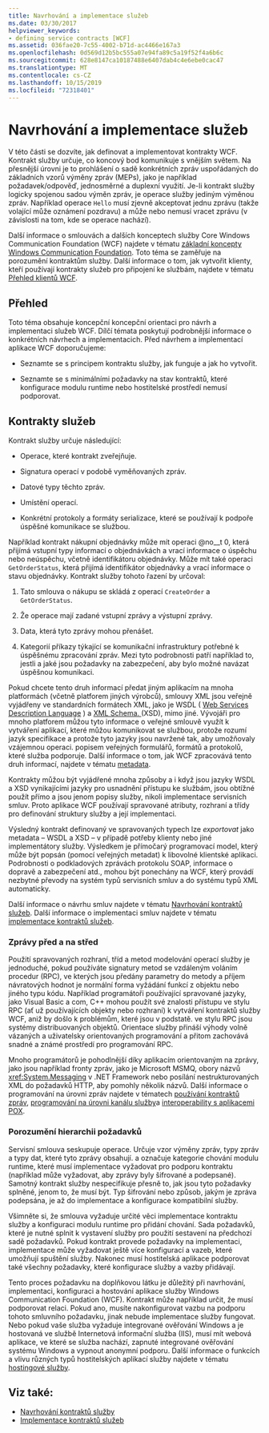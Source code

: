 ```yaml
---
title: Navrhování a implementace služeb
ms.date: 03/30/2017
helpviewer_keywords:
- defining service contracts [WCF]
ms.assetid: 036fae20-7c55-4002-b71d-ac4466e167a3
ms.openlocfilehash: 0d569d12b5bc555a07e94fa89c5a19f52f4a6b6c
ms.sourcegitcommit: 628e8147ca10187488e6407dab4c4e6ebe0cac47
ms.translationtype: MT
ms.contentlocale: cs-CZ
ms.lasthandoff: 10/15/2019
ms.locfileid: "72318401"
---
```

# <a name="designing-and-implementing-services"></a>Navrhování a implementace služeb
V této části se dozvíte, jak definovat a implementovat kontrakty WCF. Kontrakt služby určuje, co koncový bod komunikuje s vnějším světem. Na přesnější úrovni je to prohlášení o sadě konkrétních zpráv uspořádaných do základních vzorů výměny zpráv (MEPs), jako je například požadavek/odpověď, jednosměrné a duplexní využití. Je-li kontrakt služby logicky spojenou sadou výměn zpráv, je operace služby jediným výměnou zpráv. Například operace `Hello` musí zjevně akceptovat jednu zprávu (takže volající může oznámení pozdravu) a může nebo nemusí vracet zprávu (v závislosti na tom, kde se operace nachází).  
  
 Další informace o smlouvách a dalších konceptech služby Core Windows Communication Foundation (WCF) najdete v tématu [základní koncepty Windows Communication Foundation](fundamental-concepts.md). Toto téma se zaměřuje na porozumění kontraktům služby. Další informace o tom, jak vytvořit klienty, kteří používají kontrakty služeb pro připojení ke službám, najdete v tématu [Přehled klientů WCF](wcf-client-overview.md).  
  
## <a name="overview"></a>Přehled  
 Toto téma obsahuje koncepční koncepční orientaci pro návrh a implementaci služeb WCF. Dílčí témata poskytují podrobnější informace o konkrétních návrhech a implementacich. Před návrhem a implementací aplikace WCF doporučujeme:  
  
- Seznamte se s principem kontraktu služby, jak funguje a jak ho vytvořit.  
  
- Seznamte se s minimálními požadavky na stav kontraktů, které konfigurace modulu runtime nebo hostitelské prostředí nemusí podporovat.  
  
## <a name="service-contracts"></a>Kontrakty služeb  
 Kontrakt služby určuje následující:  
  
- Operace, které kontrakt zveřejňuje.  
  
- Signatura operací v podobě vyměňovaných zpráv.  
  
- Datové typy těchto zpráv.  
  
- Umístění operací.  
  
- Konkrétní protokoly a formáty serializace, které se používají k podpoře úspěšné komunikace se službou.  
  
 Například kontrakt nákupní objednávky může mít operaci @no__t 0, která přijímá vstupní typy informací o objednávkách a vrací informace o úspěchu nebo neúspěchu, včetně identifikátoru objednávky. Může mít také operaci `GetOrderStatus`, která přijímá identifikátor objednávky a vrací informace o stavu objednávky. Kontrakt služby tohoto řazení by určoval:  
  
1. Tato smlouva o nákupu se skládá z operací `CreateOrder` a `GetOrderStatus`.  
  
2. Že operace mají zadané vstupní zprávy a výstupní zprávy.  
  
3. Data, která tyto zprávy mohou přenášet.  
  
4. Kategorií příkazy týkající se komunikační infrastruktury potřebné k úspěšnému zpracování zpráv. Mezi tyto podrobnosti patří například to, jestli a jaké jsou požadavky na zabezpečení, aby bylo možné navázat úspěšnou komunikaci.  
  
 Pokud chcete tento druh informací předat jiným aplikacím na mnoha platformách (včetně platforem jiných výrobců), smlouvy XML jsou veřejně vyjádřeny ve standardních formátech XML, jako je WSDL ( [Web Services Description Language](https://go.microsoft.com/fwlink/?LinkId=94952) ) a [XML Schema. ](https://go.microsoft.com/fwlink/?LinkId=94953)(XSD), mimo jiné. Vývojáři pro mnoho platforem můžou tyto informace o veřejné smlouvě využít k vytváření aplikací, které můžou komunikovat se službou, protože rozumí jazyk specifikace a protože tyto jazyky jsou navržené tak, aby umožňovaly vzájemnou operaci. popisem veřejných formulářů, formátů a protokolů, které služba podporuje. Další informace o tom, jak WCF zpracovává tento druh informací, najdete v tématu [metadata](./feature-details/metadata.md).  
  
 Kontrakty můžou být vyjádřené mnoha způsoby a i když jsou jazyky WSDL a XSD vynikajícími jazyky pro usnadnění přístupu ke službám, jsou obtížné použít přímo a jsou jenom popisy služby, nikoli implementace servisních smluv. Proto aplikace WCF používají spravované atributy, rozhraní a třídy pro definování struktury služby a její implementaci.  
  
 Výsledný kontrakt definovaný ve spravovaných typech lze *exportovat* jako metadata – WSDL a XSD – v případě potřeby klienty nebo jiné implementátory služby. Výsledkem je přímočarý programovací model, který může být popsán (pomocí veřejných metadat) k libovolné klientské aplikaci. Podrobnosti o podkladových zprávách protokolu SOAP, informace o dopravě a zabezpečení atd., mohou být ponechány na WCF, který provádí nezbytné převody na systém typů servisních smluv a do systému typů XML automaticky.  
  
 Další informace o návrhu smluv najdete v tématu [Navrhování kontraktů služeb](designing-service-contracts.md). Další informace o implementaci smluv najdete v tématu [implementace kontraktů služeb](implementing-service-contracts.md).  
  
### <a name="messages-up-front-and-center"></a>Zprávy před a na střed  
 Použití spravovaných rozhraní, tříd a metod modelování operací služby je jednoduché, pokud používáte signatury metod se vzdáleným voláním procedur (RPC), ve kterých jsou předány parametry do metody a příjem návratových hodnot je normální forma vyžádání funkcí z objektu nebo jiného typu kódu. Například programátoři používající spravované jazyky, jako Visual Basic a com, C++ mohou použít své znalosti přístupu ve stylu RPC (ať už používajících objekty nebo rozhraní) k vytváření kontraktů služby WCF, aniž by došlo k problémům, které jsou v podstatě. ve stylu RPC jsou systémy distribuovaných objektů. Orientace služby přináší výhody volně vázaných a uživatelsky orientovaných programování a přitom zachovává snadné a známé prostředí pro programování RPC.  
  
 Mnoho programátorů je pohodlnější díky aplikacím orientovaným na zprávy, jako jsou například fronty zpráv, jako je Microsoft MSMQ, obory názvů <xref:System.Messaging> v .NET Framework nebo posílání nestrukturovaných XML do požadavků HTTP, aby pomohly několik názvů. Další informace o programování na úrovni zpráv najdete v tématech [používání kontraktů zpráv](./feature-details/using-message-contracts.md), [programování na úrovni kanálu služby](./extending/service-channel-level-programming.md)a [interoperability s aplikacemi POX](./feature-details/interoperability-with-pox-applications.md).  
  
### <a name="understanding-the-hierarchy-of-requirements"></a>Porozumění hierarchii požadavků  
 Servisní smlouva seskupuje operace. Určuje vzor výměny zpráv, typy zpráv a typy dat, které tyto zprávy obsahují. a označuje kategorie chování modulu runtime, které musí implementace vyžadovat pro podporu kontraktu (například může vyžadovat, aby zprávy byly šifrované a podepsané). Samotný kontrakt služby nespecifikuje přesně to, jak jsou tyto požadavky splněné, jenom to, že musí být. Typ šifrování nebo způsob, jakým je zpráva podepsána, je až do implementace a konfigurace kompatibilní služby.  
  
 Všimněte si, že smlouva vyžaduje určité věci implementace kontraktu služby a konfiguraci modulu runtime pro přidání chování. Sada požadavků, které je nutné splnit k vystavení služby pro použití sestavení na předchozí sadě požadavků. Pokud kontrakt provede požadavky na implementaci, implementace může vyžadovat ještě více konfigurací a vazeb, které umožňují spuštění služby. Nakonec musí hostitelská aplikace podporovat také všechny požadavky, které konfigurace služby a vazby přidávají.  
  
 Tento proces požadavku na doplňkovou látku je důležitý při navrhování, implementaci, konfiguraci a hostování aplikace služby Windows Communication Foundation (WCF). Kontrakt může například určit, že musí podporovat relaci. Pokud ano, musíte nakonfigurovat vazbu na podporu tohoto smluvního požadavku, jinak nebude implementace služby fungovat. Nebo pokud vaše služba vyžaduje integrované ověřování Windows a je hostovaná ve službě Internetová informační služba (IIS), musí mít webová aplikace, ve které se služba nachází, zapnuté integrované ověřování systému Windows a vypnout anonymní podporu. Další informace o funkcích a vlivu různých typů hostitelských aplikací služby najdete v tématu [hostingové služby](hosting-services.md).  
  
## <a name="see-also"></a>Viz také:

- [Navrhování kontraktů služby](designing-service-contracts.md)
- [Implementace kontraktů služeb](implementing-service-contracts.md)
